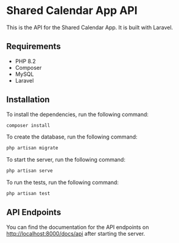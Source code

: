 # Shared Calendar App API

This is the API for the Shared Calendar App. It is built with Laravel.

## Requirements

- PHP 8.2
- Composer
- MySQL
- Laravel

## Installation

To install the dependencies, run the following command:

```bash
composer install
```

To create the database, run the following command:

```bash
php artisan migrate
```

To start the server, run the following command:

```bash
php artisan serve
```

To run the tests, run the following command:

```bash
php artisan test
```

## API Endpoints

You can find the documentation for the API endpoints on <http://localhost:8000/docs/api> after starting the server.
